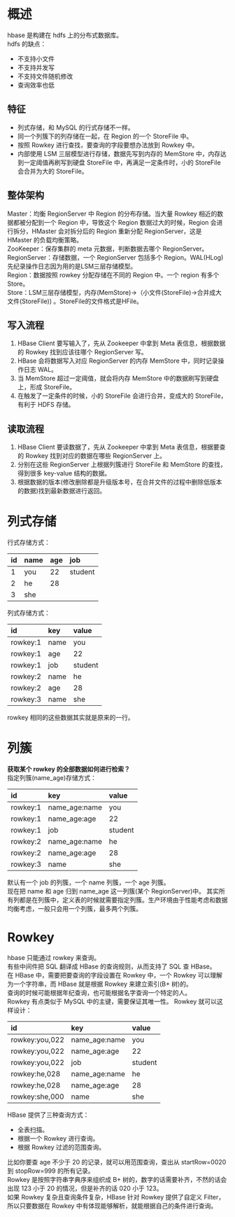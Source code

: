 # 概述
hbase 是构建在 hdfs 上的分布式数据库。  
hdfs 的缺点：
- 不支持小文件
- 不支持并发写
- 不支持文件随机修改
- 查询效率也低

## 特征
- 列式存储，和 MySQL 的行式存储不一样。
- 同一个列簇下的列存储在一起，在 Region 的一个 StoreFile 中。
- 按照 Rowkey 进行查找，要查询的字段要想办法放到 Rowkey 中。
- 内部使用 LSM 三层模型进行存储，数据先写到内存的 MemStore 中，内存达到一定阈值再刷写到硬盘 StoreFile 中，再满足一定条件时，小的 StoreFile 会合并为大的 StoreFile。

## 整体架构
Master：均衡 RegionServer 中 Region 的分布存储。当大量 Rowkey 相近的数据都被分配到一个 Region 中，导致这个 Region 数据过大的时候，Region 会进行拆分，HMaster 会对拆分后的 Region 重新分配 RegionServer，这是 HMaster 的负载均衡策略。  
ZooKeeper：保存集群的 meta 元数据，判断数据去哪个 RegionServer。  
RegionServer：存储数据，一个 RegionServer 包括多个 Region。WAL(HLog)先纪录操作日志因为用的是LSM三层存储模型。  
Region：数据按照 rowkey 分配存储在不同的 Region 中。一个 region 有多个 Store。  
Store：LSM三层存储模型，内存(MemStore)->（小文件(StoreFile)->合并成大文件(StoreFile)) 。StoreFile的文件格式是HFile。    

## 写入流程
1. HBase Client 要写输入了，先从 Zookeeper 中拿到 Meta 表信息，根据数据的 Rowkey 找到应该往哪个 RegionServer 写。
2. HBase 会将数据写入对应 RegionServer 的内存 MemStore 中，同时记录操作日志 WAL。
3. 当 MemStore 超过一定阈值，就会将内存 MemStore 中的数据刷写到硬盘上，形成 StoreFile。
4. 在触发了一定条件的时候，小的 StoreFile 会进行合并，变成大的 StoreFile，有利于 HDFS 存储。

## 读取流程
1. HBase Client 要读数据了，先从 Zookeeper 中拿到 Meta 表信息，根据要查的 Rowkey 找到对应的数据在哪些 RegionServer 上。
2. 分别在这些 RegionServer 上根据列簇进行 StoreFile 和 MemStore 的查找，得到很多 key-value 结构的数据。
3. 根据数据的版本(修改删除都是升级版本号，在合并文件的过程中删除低版本的数据)找到最新数据进行返回。

# 列式存储
行式存储方式：

| id | name | age | job |
|:---|:---|:---|:---|
|1  |you |22 |student |
|2  |he  |28 |  |
|3  |she |   |        |

列式存储方式：

| id | key | value |
|:---|:---|:---|
|rowkey:1  |name |you |
|rowkey:1  |age |22 |
|rowkey:1  |job |student |
|rowkey:2  |name |he |
|rowkey:2  |age |28 |
|rowkey:3  |name |she |
rowkey 相同的这些数据其实就是原来的一行。

# 列簇
**获取某个 rowkey 的全部数据如何进行检索？**    
指定列簇(name_age)存储方式：

| id | key | value |
|:---|:---|:---|
|rowkey:1  |name_age:name |you |
|rowkey:1  |name_age:age |22 |
|rowkey:1  |job |student |
|rowkey:2  |name_age:name |he |
|rowkey:2  |name_age:age |28 |
|rowkey:3  |name |she |

默认有一个 job 的列簇，一个 name 列簇，一个 age 列簇。  
现在把 name 和 age 归到 name_age 这一列簇(某个 RegionServer)中。 
其实所有列都是在列簇中，定义表的时候就需要指定列簇。生产环境由于性能考虑和数据均衡考虑，一般只会用一个列簇，最多两个列簇。

# Rowkey
hbase 只能通过 rowkey 来查询。  
有些中间件把 SQL 翻译成 HBase 的查询规则，从而支持了 SQL 查 HBase。  
在 HBase 中，需要把要查询的字段设置在 Rowkey 中，一个 Rowkey 可以理解为一个字符串，而 HBase 就是根据 Rowkey 来建立索引(B+ 树)的。  
查询的时候可能根据年纪查询，也可能根据名字查询一个特定的人。  
Rowkey 有点类似于 MySQL 中的主键，需要保证其唯一性。
Rowkey 就可以这样设计：  

| id | key | value |
|:---|:---|:---|
|rowkey:you,022 |name_age:name |you |
|rowkey:you,022 |name_age:age |22 |
|rowkey:you,022 |job |student |
|rowkey:he,028  |name_age:name |he |
|rowkey:he,028 |name_age:age |28 |
|rowkey:she,000  |name |she |

HBase 提供了三种查询方式：
- 全表扫描。
- 根据一个 Rowkey 进行查询。
- 根据 Rowkey 过滤的范围查询。  

比如你要查 age 不少于 20 的记录，就可以用范围查询，查出从 startRow=0020 到 stopRow=999 的所有记录。  
Rowkey 是按照字符串字典序来组织成 B+ 树的，数字的话需要补齐，不然的话会出现 123 小于 20 的情况，但是补齐的话 020 小于 123。  
如果 Rowkey 复杂且查询条件复杂，HBase 针对 Rowkey 提供了自定义 Filter，所以只要数据在 Rowkey 中有体现能够解析，就能根据自己的条件进行查询。  



